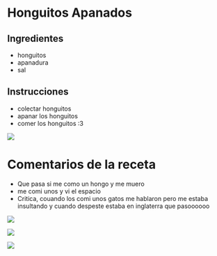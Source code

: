 # Honguitos Apanados
## Ingredientes
* honguitos
* apanadura
* sal 

## Instrucciones
* colectar honguitos
* apanar los honguitos
* comer los honguitos :3

![ ](https://scontent.fuio13-1.fna.fbcdn.net/v/t39.30808-6/492431954_122154966224552110_6120679348088926203_n.jpg?_nc_cat=104&ccb=1-7&_nc_sid=833d8c&_nc_ohc=A2h0YaQv5AgQ7kNvwHjedVG&_nc_oc=AdlZfQF8U_D0SAu0t0EsGnSB2ta3g4EWmQtk3iyOvncJGpwm3F3RjMV47kvE87FJNrE&_nc_zt=23&_nc_ht=scontent.fuio13-1.fna&_nc_gid=LgtYf0PHW92kgrS6N8srHQ&oh=00_AfO6dC1uPZ4BqHmGr1LHUV88uXZ4QbCAGdPc2t4F0eCq-w&oe=6850F16D)

# Comentarios de la receta
* Que pasa si me como un hongo y me muero
* me comi unos y vi el espacio 
* Critica, couando los comi unos gatos me hablaron pero me estaba insultando y cuando despeste estaba en inglaterra que pasoooooo

![ ](https://media1.tenor.com/m/6sh-q7jKC50AAAAd/hongos-hongo.gif)

![ ](https://assets.isu.pub/document-structure/231009155857-d7a7c2bed73b56a5aa8183f085b83d96/v1/59297f9de1cd30c5f45ea38c7e570a2f.jpeg?width=2160&quality=85%2C50)

![ ](http://www.micomania.rizoazul.com/objetos/chistes8.jpg)


